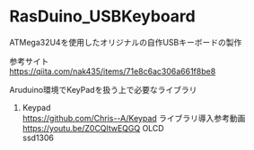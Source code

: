 # RasDuino_USBKeyboard
ATMega32U4を使用したオリジナルの自作USBキーボードの製作

参考サイト<br>
https://qiita.com/nak435/items/71e8c6ac306a661f8be8

Aruduino環境でKeyPadを扱う上で必要なライブラリ<br>
1. Keypad<br>
https://github.com/Chris--A/Keypad
ライブラリ導入参考動画<br>
https://youtu.be/Z0CQltwEQGQ
OLCD<br>
ssd1306

